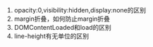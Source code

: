 1. opacity:0,visibility:hidden,display:none的区别
2. margin折叠，如何防止margin折叠
3. DOMContentLoaded和load的区别
4. line-height有无单位的区别